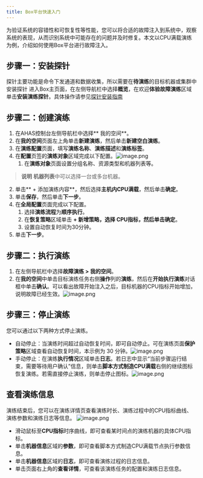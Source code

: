 ```yaml
---
title: Box平台快速入门
---
```


为验证系统的容错性和可恢复性等性能，您可以将合适的故障注入到系统中，观察系统的表现，从而识别系统中可能存在的问题并及时修复。本文以CPU满载演练为例，介绍如何使用Box平台进行故障注入。

## 步骤一：安装探针
探针主要功能是命令下发通道和数据收集，所以需要在**待演练**的目标机器或集群中安装探针
进入Box主页面，在左侧导航栏中选择**概览**，在欢迎**体验故障演练**区域单击**安装演练探针**。具体操作请参见[探针安装指南](./installation-and-deployment/agent-install.md)
## 步骤二：创建演练

1. 在AHAS控制台左侧导航栏中选择** 我的空间**。
2. 在**我的空间**页面左上角单击**新建演练**，然后单击**新建空白演练**。
3. 在**演练配置**页面，填写**演练名称**、**演练描述**和**演练标签**。
4. 在**配置**页签的**演练对象**区域完成以下配置。![image.png](/img/zh/quick-start/drill-target.png)
   1. 在**演练对象**页面设置分组名称、资源类型和机器列表等。
> **说明** **机器列表**中可以选择一台或多台机器。

   2. 单击** + 添加演练内容**，然后选择**主机内CPU满载**，然后单击**确定**。
   3. 单击**保存**，然后单击**下一步**。
5. 在**全局配置**页面完成以下配置。
   1. 选择**演练流程**为**顺序执行**。
   2. 在**恢复策略**区域单击 **+ 新增策略，**选择 **CPU指标**，然后单击**确定**。
   3. 设置自动恢复时间为30分钟。
6. 单击**下一步**。
## 步骤二：执行演练

1. 在左侧导航栏中选择**故障演练 > 我的空间**。
2. 在**我的空间**中单击目标演练任务右侧**操作**列的**演练**，然后在**开始执行演练**对话框中单击**确认**。可以看出故障开始注入之后，目标机器的CPU指标开始增加，说明故障已经生效。![image.png](/img/zh/quick-start/box-drill-result.png)
## 步骤三：停止演练
您可以通过以下两种方式停止演练。

- 自动停止：当演练时间超过自动恢复时间，即可自动停止。可在演练页面**保护策略**区域查看自动恢复时间，本示例为 30 分钟。![image.png](/img/zh/quick-start/drill-recovery.png)
- 手动停止：在演练**执行情况**区域单击**日志**。若日志中显示“当前步骤运行结束，需要等待用户确认”信息，则单击**脚本方式制造CPU满载**右侧的继续图标恢复演练。若需直接停止演练，则单击停止图标。![image.png](/img/zh/quick-start/drill-stop.png)
## 查看演练信息
演练结束后，您可以在演练详情页查看演练时长、演练过程中的CPU指标曲线、演练参数和演练日志等信息。
![image.png](/img/zh/quick-start/drill-information.png)

- 滑动鼠标至**CPU指标**时序曲线，即可查看某时间点的演练机器的具体CPU指标。
- 单击**机器信息**区域的**参数**，即可查看脚本方式制造CPU满载节点执行参数信息。
- 单击**机器信息**区域的**日志**，即可查看演练过程的日志信息。
- 单击页面右上角的**查看详情**，可查看该演练任务的配置和演练日志信息。
